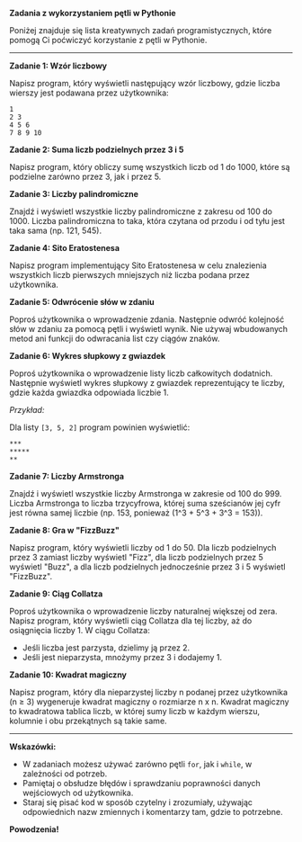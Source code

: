 **Zadania z wykorzystaniem pętli w Pythonie**

Poniżej znajduje się lista kreatywnych zadań programistycznych, które pomogą Ci poćwiczyć korzystanie z pętli w Pythonie.

---

**Zadanie 1: Wzór liczbowy**

Napisz program, który wyświetli następujący wzór liczbowy, gdzie liczba wierszy jest podawana przez użytkownika:

```
1
2 3
4 5 6
7 8 9 10
```

**Zadanie 2: Suma liczb podzielnych przez 3 i 5**

Napisz program, który obliczy sumę wszystkich liczb od 1 do 1000, które są podzielne zarówno przez 3, jak i przez 5.

**Zadanie 3: Liczby palindromiczne**

Znajdź i wyświetl wszystkie liczby palindromiczne z zakresu od 100 do 1000. Liczba palindromiczna to taka, która czytana od przodu i od tyłu jest taka sama (np. 121, 545).

**Zadanie 4: Sito Eratostenesa**

Napisz program implementujący Sito Eratostenesa w celu znalezienia wszystkich liczb pierwszych mniejszych niż liczba podana przez użytkownika.

**Zadanie 5: Odwrócenie słów w zdaniu**

Poproś użytkownika o wprowadzenie zdania. Następnie odwróć kolejność słów w zdaniu za pomocą pętli i wyświetl wynik. Nie używaj wbudowanych metod ani funkcji do odwracania list czy ciągów znaków.

**Zadanie 6: Wykres słupkowy z gwiazdek**

Poproś użytkownika o wprowadzenie listy liczb całkowitych dodatnich. Następnie wyświetl wykres słupkowy z gwiazdek reprezentujący te liczby, gdzie każda gwiazdka odpowiada liczbie 1.

_Przykład:_

Dla listy `[3, 5, 2]` program powinien wyświetlić:

```
***
*****
**
```

**Zadanie 7: Liczby Armstronga**

Znajdź i wyświetl wszystkie liczby Armstronga w zakresie od 100 do 999. Liczba Armstronga to liczba trzycyfrowa, której suma sześcianów jej cyfr jest równa samej liczbie (np. 153, ponieważ \(1^3 + 5^3 + 3^3 = 153\)).

**Zadanie 8: Gra w "FizzBuzz"**

Napisz program, który wyświetli liczby od 1 do 50. Dla liczb podzielnych przez 3 zamiast liczby wyświetl "Fizz", dla liczb podzielnych przez 5 wyświetl "Buzz", a dla liczb podzielnych jednocześnie przez 3 i 5 wyświetl "FizzBuzz".

**Zadanie 9: Ciąg Collatza**

Poproś użytkownika o wprowadzenie liczby naturalnej większej od zera. Napisz program, który wyświetli ciąg Collatza dla tej liczby, aż do osiągnięcia liczby 1. W ciągu Collatza:

- Jeśli liczba jest parzysta, dzielimy ją przez 2.
- Jeśli jest nieparzysta, mnożymy przez 3 i dodajemy 1.

**Zadanie 10: Kwadrat magiczny**

Napisz program, który dla nieparzystej liczby n podanej przez użytkownika (n ≥ 3) wygeneruje kwadrat magiczny o rozmiarze n x n. Kwadrat magiczny to kwadratowa tablica liczb, w której sumy liczb w każdym wierszu, kolumnie i obu przekątnych są takie same.

---

**Wskazówki:**

- W zadaniach możesz używać zarówno pętli `for`, jak i `while`, w zależności od potrzeb.
- Pamiętaj o obsłudze błędów i sprawdzaniu poprawności danych wejściowych od użytkownika.
- Staraj się pisać kod w sposób czytelny i zrozumiały, używając odpowiednich nazw zmiennych i komentarzy tam, gdzie to potrzebne.

**Powodzenia!**